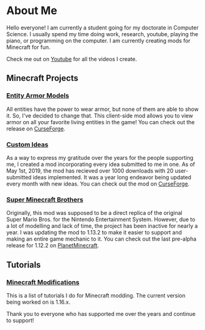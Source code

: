 # About Me

Hello everyone! I am currently a student going for my doctorate in Computer Science. I usually spend my time doing work, research, youtube, playing the piano, or programming on the computer. I am currently creating mods for Minecraft for fun.

Check me out on [Youtube](http://youtube.com/c/ChampionAsh5357) for all the videos I create.

## Minecraft Projects

### [Entity Armor Models](https://www.curseforge.com/minecraft/mc-mods/entity-armor-models)

All entities have the power to wear armor, but none of them are able to show it. So, I've decided to change that. This client-side mod allows you to view armor on all your favorite living entities in the game! You can check out the release on [CurseForge](https://www.curseforge.com/minecraft/mc-mods/entity-armor-models).

### [Custom Ideas](https://minecraft.curseforge.com/projects/custom-ideas)

As a way to express my gratitude over the years for the people supporting me, I created a mod incorporating every idea submitted to me in one. As of May 1st, 2019, the mod has recieved over 1000 downloads with 20 user-submitted ideas implemented. It was a year long endeavor being updated every month with new ideas. You can check out the mod on [CurseForge](https://minecraft.curseforge.com/projects/custom-ideas).

### [Super Minecraft Brothers](https://www.planetminecraft.com/mod/111-super-mario-brothers-v001/)

Originally, this mod was supposed to be a direct replica of the original Super Mario Bros. for the Nintendo Entertainment System. However, due to a lot of modelling and lack of time, the project has been inactive for nearly a year. I was updating the mod to 1.13.2 to make it easier to support and making an entire game mechanic to it. You can check out the last pre-alpha release for 1.12.2 on [PlanetMinecraft](https://www.planetminecraft.com/mod/111-super-mario-brothers-v001/).

## Tutorials

### [Minecraft Modifications](./tutorial/minecraft/index)

This is a list of tutorials I do for Minecraft modding. The current version being worked on is 1.16.x.


Thank you to everyone who has supported me over the years and continue to support!
